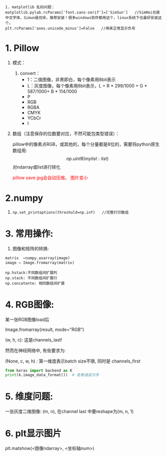 ~~~properties
1. matplotlib 乱码问题：
matplotlib.pylab.rcParams['font.sans-serif']=['SimSun']   //SimHei也是中文字体，Simun是仿宋，推荐安装！很多windows软件都用这个，linux系统下也最好安装这个。
plt.rcParams['axes.unicode_minus']=False   //用来正常显示负号
~~~

# 1. Pillow

1. 模式：
   1. convert：
      * 1：二值图像，非黑即白，每个像素用8bit表示
      * L：灰度图像，每个像素用8bit表示，L = R * 299/1000 + G * 587/1000+ B * 114/1000 
      * P
      * RGB
      * RGBA
      * CMYK
      * YCbCr
      * I
   
2. 数组（注意保存的位数要对应，不然可能包类型错误）：

   pillow中的像素点RGB，或其他的，每个分量都是8位的，需要将python原生数组用:
   $$
   np.uint8(mylist:list)
   $$
   对ndarray或list进行转化
   
   <font color="red">pillow save jpg会自动压缩， 图片变小</font>

# 2.numpy

1. ```
   np.set_printoptions(threshold=np.inf)   //完整打印数组
   ```

# 3. 常用操作:

1. 图像和矩阵的转换:

~~~python
matrix  =numpy.asarray(image)
image = Image.fromarray(matrix)
~~~

~~~properties
np.hstack:不同数组间扩展列
np.stack: 不同数组间扩展行
np.concatente: 相同数组间扩展
~~~



# 4. RGB图像:

某一张RGB图像load后



Image.fromarray(result, mode="RGB")

(w, h, c): 这是channels_last!

然而在神经网络中, 有些要求为:

(None, c, w, h) : 第一维度表示batch size不限, 同时是 channels_first



~~~python
from keras import backend as K
print(k.image_data_format())  # 查看通道次序
~~~



# 5. 维度问题:

一张灰度二维图像: (m, n), 在channel last 中要reshape为(m, n, 1)

# 6. plt显示图片
plt.matshow(<图像ndarray>, <坐标轴num>)